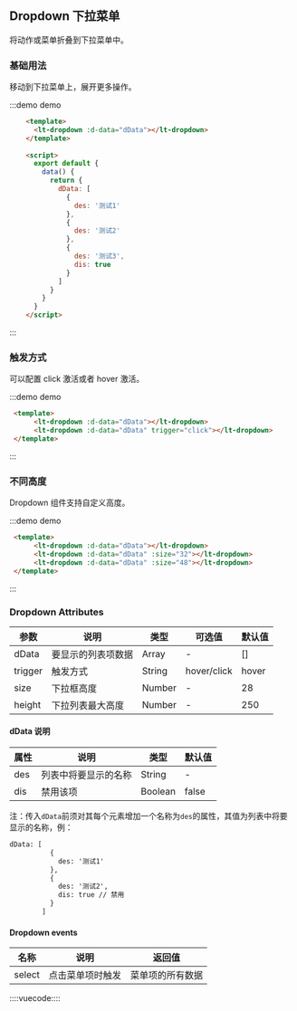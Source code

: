 ## Dropdown 下拉菜单

将动作或菜单折叠到下拉菜单中。

### 基础用法

移动到下拉菜单上，展开更多操作。

:::demo demo
```html
    <template>
      <lt-dropdown :d-data="dData"></lt-dropdown>
    </template>
    
    <script>
      export default {
        data() {
          return {
            dData: [
              {
                des: '测试1'
              },
              {
                des: '测试2'
              },
              {
                des: '测试3',
                dis: true
              }
            ]
          }
        }
      }
    </script>
```
:::

### 触发方式

可以配置 click 激活或者 hover 激活。

:::demo demo
```html
 <template>
      <lt-dropdown :d-data="dData"></lt-dropdown>
      <lt-dropdown :d-data="dData" trigger="click"></lt-dropdown>
 </template>
```
:::

### 不同高度

Dropdown 组件支持自定义高度。

:::demo demo
```html
 <template>
      <lt-dropdown :d-data="dData"></lt-dropdown>
      <lt-dropdown :d-data="dData" :size="32"></lt-dropdown>
      <lt-dropdown :d-data="dData" :size="48"></lt-dropdown>
 </template>
```
:::

### Dropdown Attributes

参数|说明|类型|可选值|默认值
---|---|---|---|---|
dData|要显示的列表项数据|Array|-|[]
trigger|触发方式|String|hover/click|hover
size|下拉框高度|Number|-|28
height|下拉列表最大高度|Number|-|250

#### dData 说明

属性|说明|类型|默认值
---|---|---|---
des|列表中将要显示的名称|String|-
dis|禁用该项|Boolean|false

注：传入`dData`前须对其每个元素增加一个名称为`des`的属性，其值为列表中将要显示的名称，例：
```html
dData: [
          {
            des: '测试1'
          },
          {
            des: '测试2',
            dis: true // 禁用
          }
        ]
```

#### Dropdown events

名称|说明|返回值
---|---|---
select|点击菜单项时触发|菜单项的所有数据

::::vuecode::::
<script>
  export default {
    data () {
      return {
        dData: [
          {
            des: '测试1'
          },
          {
            des: '测试2'
          },
          {
            des: '测试3',
            dis: true
          }
        ]
  
      }
    }
  }
</script>